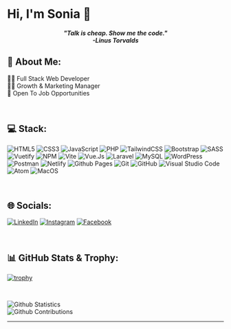 # Hi, I'm Sonia 👋

***<p quote align='center'>"Talk is cheap. Show me the code."</br>-Linus Torvalds</p>***

<!-- <p align="left"> <img src="https://komarev.com/ghpvc/?username=soniabergamini&label=Profile%20views&color=0e75b6&style=flat" alt="soniabergamini" /> </p> -->

## 💫 About Me:
👩‍💻 Full Stack Web Developer<br>👩‍💼 Growth & Marketing Manager<br>💼 Open To Job Opportunities

<br>

## 💻 Stack:
![HTML5](https://img.shields.io/badge/html5-%23E34F26.svg?style=for-the-badge&logo=html5&logoColor=white) ![CSS3](https://img.shields.io/badge/css3-%231572B6.svg?style=for-the-badge&logo=css3&logoColor=white) ![JavaScript](https://img.shields.io/badge/javascript-%23323330.svg?style=for-the-badge&logo=javascript&logoColor=%23F7DF1E) ![PHP](https://img.shields.io/badge/php-%23777BB4.svg?style=for-the-badge&logo=php&logoColor=white) ![TailwindCSS](https://img.shields.io/badge/tailwindcss-%2338B2AC.svg?style=for-the-badge&logo=tailwind-css&logoColor=white) ![Bootstrap](https://img.shields.io/badge/bootstrap-%238511FA.svg?style=for-the-badge&logo=bootstrap&logoColor=white) ![SASS](https://img.shields.io/badge/SASS-hotpink.svg?style=for-the-badge&logo=SASS&logoColor=white) ![Vuetify](https://img.shields.io/badge/Vuetify-1867C0?style=for-the-badge&logo=vuetify&logoColor=AEDDFF) ![NPM](https://img.shields.io/badge/NPM-%23CB3837.svg?style=for-the-badge&logo=npm&logoColor=white) ![Vite](https://img.shields.io/badge/vite-%23646CFF.svg?style=for-the-badge&logo=vite&logoColor=white) ![Vue.Js](https://img.shields.io/badge/Vue.js-35495E?style=for-the-badge&logo=vuedotjs&logoColor=4FC08D) ![Laravel](https://img.shields.io/badge/laravel-%23FF2D20.svg?style=for-the-badge&logo=laravel&logoColor=white) ![MySQL](https://img.shields.io/badge/mysql-%2300f.svg?style=for-the-badge&logo=mysql&logoColor=white) ![WordPress](https://img.shields.io/badge/WordPress-%23117AC9.svg?style=for-the-badge&logo=WordPress&logoColor=white) ![Postman](https://img.shields.io/badge/Postman-FF6C37?style=for-the-badge&logo=postman&logoColor=white) ![Netlify](https://img.shields.io/badge/netlify-%23000000.svg?style=for-the-badge&logo=netlify&logoColor=#00C7B7) ![Github Pages](https://img.shields.io/badge/github%20pages-121013?style=for-the-badge&logo=github&logoColor=white) ![Git](https://img.shields.io/badge/-Git-05122A?style=flat&logo=git) ![GitHub](https://img.shields.io/badge/-GitHub-05122A?style=flat&logo=github) ![Visual Studio Code](https://img.shields.io/badge/-Visual%20Studio%20Code-05122A?style=flat&logo=visual-studio-code&logoColor=007ACC) ![Atom](https://img.shields.io/badge/Atom-%2366595C.svg?style=for-the-badge&logo=atom&logoColor=white) ![MacOS](https://img.shields.io/badge/-MacOS-05122A?style=flat&logo=apple)

<br>

## 🌐 Socials:
[![LinkedIn](https://img.shields.io/badge/linkedin-%230077B5.svg?style=for-the-badge&logo=linkedin&logoColor=white)](https://www.linkedin.com/in/soniabergamini/) [![Instagram](https://img.shields.io/badge/Instagram-%23E4405F.svg?style=for-the-badge&logo=Instagram&logoColor=white)](https://www.instagram.com/sonia_bergamini/) [![Facebook](https://img.shields.io/badge/Facebook-%231877F2.svg?style=for-the-badge&logo=Facebook&logoColor=white)](https://www.facebook.com/sonia.bergamini.16) 

<br>

## 📊 GitHub Stats & Trophy:

[![trophy](https://github-profile-trophy.vercel.app/?username=soniabergamini&no-frame=true&rank=AAA,B&theme=onedark)](https://github.com/ryo-ma/github-profile-trophy)

<br>
<!-- ![Github Languages](https://github-readme-stats.vercel.app/api/top-langs/?username=soniabergamini&layout=compact&count_private=true)<br/> -->
<!-- ![](https://github-readme-stats.vercel.app/api?username=soniabergamini&theme=dark&hide_border=false&include_all_commits=false&count_private=false)<br/> -->
<!-- ![](https://github-readme-streak-stats.herokuapp.com/?user=soniabergamini&theme=dark&hide_border=false)<br/> -->

![Github Statistics](https://github-readme-stats.vercel.app/api/?username=soniabergamini&count_private=true&show_icons=true&theme=dark&hide_border=false) <br>
![Github Contributions](https://github-readme-streak-stats.herokuapp.com/?user=soniabergamini&hide_border=false&theme=dark) <br>


---
